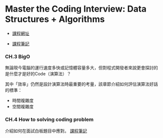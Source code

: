 # Master the Coding Interview: Data Structures + Algorithms

- [課程網址](https://www.udemy.com/course/master-the-coding-interview-data-structures-algorithms)

- [課程筆記](https://www.notion.so/linhsinyi/a2141956a8724a619954668b8feb8876)

### CH.3 BigO

無論現今電腦的運行速度多快或記憶體容量多大，但對程式開發者來說更會探討的是什麼才是好的Code（演算法）？

其中「效率」仍然是設計演算法時最重要的考量，該章節介紹如何評估演算法好話的標準：
- 時間複雜度
- 空間複雜度

### CH.4 How to solving coding problem

介紹如何在面試白板題目中應對。
[課程筆記](https://www.notion.so/linhsinyi/How-to-solve-solve-coding-problem-c05b0e2399a0426aa1d7bfc4c1854eff)
